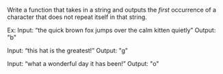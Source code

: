 Write a function that takes in a string and outputs the *first* occurrence of a character that does not repeat itself in that string.


Ex:
Input: “the quick brown fox jumps over the calm kitten quietly”
Output: "b"

Input: “this hat is the greatest!”
Output: "g"

Input: “what a wonderful day it has been!”
Output: "o"


